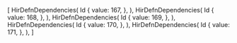 [
    HirDefnDependencies(
        Id {
            value: 167,
        },
    ),
    HirDefnDependencies(
        Id {
            value: 168,
        },
    ),
    HirDefnDependencies(
        Id {
            value: 169,
        },
    ),
    HirDefnDependencies(
        Id {
            value: 170,
        },
    ),
    HirDefnDependencies(
        Id {
            value: 171,
        },
    ),
]